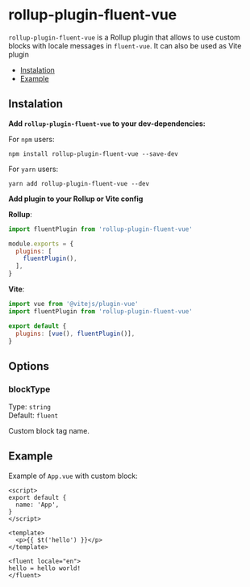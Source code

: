 rollup-plugin-fluent-vue
=================

`rollup-plugin-fluent-vue` is a Rollup plugin that allows to use custom blocks with locale messages in `fluent-vue`. It can also be used as Vite plugin

- [Instalation](#instalation)
- [Example](#example)

## Instalation

**Add `rollup-plugin-fluent-vue` to your dev-dependencies:**

For `npm` users:
```
npm install rollup-plugin-fluent-vue --save-dev
```

For `yarn` users:
```
yarn add rollup-plugin-fluent-vue --dev
```

**Add plugin to your Rollup or Vite config**

**Rollup**:

```js
import fluentPlugin from 'rollup-plugin-fluent-vue'

module.exports = {
  plugins: [
    fluentPlugin(),
  ],
}
```

**Vite**:

```js
import vue from '@vitejs/plugin-vue'
import fluentPlugin from 'rollup-plugin-fluent-vue'

export default {
  plugins: [vue(), fluentPlugin()],
}
```

## Options

### blockType

Type: `string`<br>
Default: `fluent`

Custom block tag name.

## Example

Example of `App.vue` with custom block:

```vue
<script>
export default {
  name: 'App',
}
</script>

<template>
  <p>{{ $t('hello') }}</p>
</template>

<fluent locale="en">
hello = hello world!
</fluent>
```
